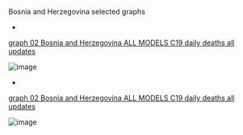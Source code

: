 Bosnia and Herzegovina selected graphs

*

[graph 02 Bosnia and Herzegovina ALL MODELS C19 daily deaths all updates](https://github.com/pourmalek/CovidLongitudinal/blob/main/output/countries/Bosnia%20and%20Herzegovina/graph%2002%20Bosnia%20and%20Herzegovina%20ALL%20MODELS%20C19%20daily%20deaths%20all%20updates.pdf)

![image](https://github.com/pourmalek/CovidLongitudinal/assets/30849720/d3adf191-3d65-4672-a536-4207f2d0d86d)

*

[graph 02 Bosnia and Herzegovina ALL MODELS C19 daily deaths all updates](https://github.com/pourmalek/CovidLongitudinal/blob/main/output/countries/Bosnia%20and%20Herzegovina/graph%2013b%20Bosnia%20and%20Herzegovina%20ALL%20MODELS%20C19%20daily%20deaths%2C%20error%20measures%20across%20models.pdf)

![image](https://github.com/pourmalek/CovidLongitudinal/assets/30849720/ce18c33c-c861-4cce-bfda-3c7c1cff4b14)

